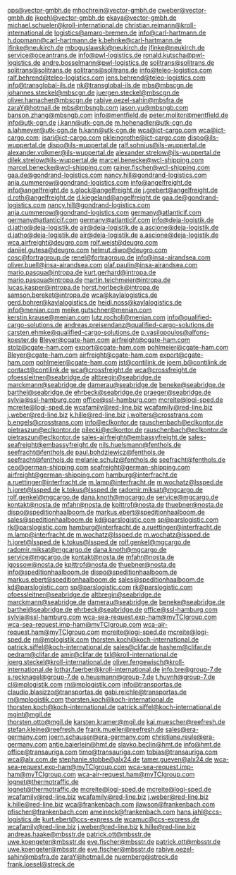 ops@vector-gmbh.de
mhochrein@vector-gmbh.de
cweber@vector-gmbh.de
jkoehl@vector-gmbh.de
ekaya@vector-gmbh.de
michael.schueler@kroll-international.de
christian.reimann@kroll-international.de
logistics@amaro-bremen.de
info@carl-hartmann.de
h.dopmann@carl-hartmann.de
k.behnke@carl-hartmann.de
jfinke@neukirch.de
mboguslawski@neukirch.de
jfinke@neukirch.de
service@oceantrans.de
info@pwl-logistics.de
ronald.kutscha@pwl-logistics.de
andre.bosselmann@pwl-logistics.de
solitrans@solitrans.de
solitrans@solitrans.de
solitrans@solitrans.de
info@teleo-logistics.com
ralf.behrend@teleo-logistics.com
jens.behrend@teleo-logistics.com
info@transglobal-ils.de
nk@transglobal-ils.de
mbs@mbscgn.de
johannes.steckel@mbscgn.de
juergen.steckel@mbscgn.de
oliver.hamacher@mbscgn.de
rabiye.oezel-sahin@mbsfra.de
zaraY@hotmail.de
mbs@mbsngb.com
jason.yu@mbsngb.com
banson.zhang@mbsngb.com
info@mentfield.de
peter.molitor@mentfield.de
info@utk-cgn.de
j.kann@utk-cgn.de
m.hohenadler@utk-cgn.de
a.lahmeyer@utk-cgn.de
h.kann@utk-cgn.de
wca@ict-cargo.com
wca@ict-cargo.com; isari@ict-cargo.com
pkleingrothe@ict-cargo.com
dispo@ils-wuppertal.de
dispo@ils-wuppertal.de
ralf.sohnius@ils-wuppertal.de
alexander.volkmer@ils-wuppertal.de
alexander.strelow@ils-wuppertal.de
dilek.strelow@ils-wuppertal.de
marcel.benecke@wcl-shipping.com
marcel.benecke@wcl-shipping.com
rainer.fischer@wcl-shipping.com
gaa.de@gondrand-logistics.com
nancy.hill@gondrand-logistics.com
anja.cummerow@gondrand-logistics.com
info@angelfreight.de
info@angelfreight.de
s.glock@angelfreight.de
j.grebert@angelfreight.de
d.roth@angelfreight.de
d.kiegeland@angelfreight.de
gaa.de@gondrand-logistics.com
nancy.hill@gondrand-logistics.com
anja.cummerow@gondrand-logistics.com
germany@atlanticif.com
germany@atlanticif.com
germany@atlanticif.com
info@deja-logistik.de
d.jatho@deja-logistik.de
air@deja-logistik.de
a.ascione@deja-logistik.de
d.jatho@deja-logistik.de
air@deja-logistik.de
a.ascione@deja-logistik.de
wca.airfreight@deugro.com
rolf.weist@deugro.com
danijel.gutesa@deugro.com
helmut.diwo@deugro.com
cosc@fortragroup.de
renel@fortragroup.de
info@insa-airandsea.com
oliver.buell@insa-airandsea.com
olaf.paulin@insa-airandsea.com
mario.pasqua@intropa.de
kurt.gerhard@intropa.de
mario.pasqua@intropa.de
martin.teichmeier@intropa.de
lucas.kasper@intropa.de
horst.horlbeck@intropa.de
samson.bereket@intropa.de
wca@kaylalogistics.de
gerd.bohrer@kaylalogistics.de
heidi.noss@kaylalogistics.de
info@menian.com
meike.gutschner@menian.com
kerstin.krause@menian.com
lutz.rocholl@menian.com
info@qualified-cargo-solutions.de
andreas.preisendanz@qualified-cargo-solutions.de
carsten.ehmke@qualified-cargo-solutions.de
p.vasilopoulos@alfons-koester.de
Bleyer@cgate-ham.com
airfreight@cgate-ham.com
stolz@cgate-ham.com
export@cgate-ham.com
pohlmeier@cgate-ham.com
Bleyer@cgate-ham.com
airfreight@cgate-ham.com
export@cgate-ham.com
pohlmeier@cgate-ham.com
jst@contilink.de
joern.b@contilink.de
contact@contilink.de
wca@crossfreight.de
wca@crossfreight.de
ofoessleitner@seabridge.de
altbregin@seabridge.de
marckmann@seabridge.de
damerau@seabridge.de
beneke@seabridge.de
barthel@seabridge.de
ehrbeck@seabridge.de
praeger@seabridge.de
sylvia@ssl-hamburg.com
office@ssl-hamburg.com
mcreite@logi-sped.de
mcreite@logi-sped.de
wcafamily@red-line.biz
wcafamily@red-line.biz
j.weber@red-line.biz
k.hille@red-line.biz
j.wolters@crosstrans.com
b.engels@crosstrans.com
info@eclkontor.de
rauschenbach@eclkontor.de
pietraszun@eclkontor.de
pilecki@eclkontor.de
rauschenbach@eclkontor.de
pietraszun@eclkontor.de
sales-airfreight@embassyfreight.de
sales-seafreight@embassyfreight.de
nils.huelsmann@fenthols.de
seefracht@fenthols.de
paul.bohdziewicz@fenthols.de
seefracht@fenthols.de
melanie.schulz@fenthols.de
seefracht@fenthols.de
ceo@german-shipping.com
seafreight@german-shipping.com
airfreight@german-shipping.com
hamburg@interfracht.de
a.ruettinger@interfracht.de
m.lamp@interfracht.de
m.wochatz@lssped.de
h.joret@lssped.de
k.tokus@lssped.de
radomir.miksat@mgcargo.de
rolf.genkel@mgcargo.de
dana.knoth@mgcargo.de
service@mgcargo.de
kontakt@nosta.de
mfahr@nosta.de
kpittrof@nosta.de
thuebner@nosta.de
dispo@speditionhaalboom.de
markus.ebert@speditionhaalboom.de
sales@speditionhaalboom.de
kd@parslogistic.com
sp@parslogistic.com
rk@parslogistic.com
hamburg@interfracht.de
a.ruettinger@interfracht.de
m.lamp@interfracht.de
m.wochatz@lssped.de
m.wochatz@lssped.de
h.joret@lssped.de
k.tokus@lssped.de
rolf.genkel@mgcargo.de
radomir.miksat@mgcargo.de
dana.knoth@mgcargo.de
service@mgcargo.de
kontakt@nosta.de
mfahr@nosta.de
lgossow@nosta.de
kpittrof@nosta.de
thuebner@nosta.de
info@speditionhaalboom.de
dispo@speditionhaalboom.de
markus.ebert@speditionhaalboom.de
sales@speditionhaalboom.de
kd@parslogistic.com
sp@parslogistic.com
rk@parslogistic.com
ofoessleitner@seabridge.de
altbregin@seabridge.de
marckmann@seabridge.de
damerau@seabridge.de
beneke@seabridge.de
barthel@seabridge.de
ehrbeck@seabridge.de
office@ssl-hamburg.com
sylvia@ssl-hamburg.com
wca-sea-request.exp-ham@myTCIgroup.com 
wca-sea-request.imp-ham@myTCIgroup.com 
wca-air-request.ham@myTCIgroup.com 
mcreite@logi-sped.de
mcreite@logi-sped.de
rn@mplogistik.com
thorsten.koch@koch-international.de
patrick.siffel@koch-international.de
sales@clifar.de
hashem@clifar.de
pedram@clifar.de
amir@clifar.de
txl@kroll-international.de
joerg.steckel@kroll-international.de
oliver.fengewisch@kroll-international.de
lothar.faerber@kroll-international.de
info.bre@group-7.de
s.recknagel@group-7.de
o.heusmann@group-7.de
t.huynh@group-7.de
cl@mplogistik.com
rn@mplogistik.com
info@transportas.de
claudio.blasizzo@transportas.de
gabi.reichle@transportas.de
rn@mplogistik.com
thorsten.koch@koch-international.de
thorsten.koch@koch-international.de
patrick.siffel@koch-international.de
mgint@mgil.de  
thorsten.otto@mgil.de
karsten.kramer@mgil.de
kai.muescher@reefresh.de
stefan.kleine@reefresh.de
frank.mueller@reefresh.de
sales@era-germany.com
joern.schauser@era-germany.com
christiane.reule@era-germany.com
antje.baierlein@hmt.de
slavko.beclin@hmt.de
info@hmt.de
office@transauriga.com
timo@transauriga.com
tobias@transauriga.com
wca@alx.com.de
stephanie.stobbe@alx24.de
tamer.gueven@alx24.de
wca-sea-request.exp-ham@myTCIgroup.com 
wca-sea-request.imp-ham@myTCIgroup.com
wca-air-request.ham@myTCIgroup.com 
lognet@thermotraffic.de  
lognet@thermotraffic.de
mcreite@logi-sped.de
mcreite@logi-sped.de
wcafamily@red-line.biz
wcafamily@red-line.biz
j.weber@red-line.biz
k.hille@red-line.biz
wca@frankenbach.com
jlawson@frankenbach.com
pfischer@frankenbach.com
ameineck@frankenbach.com
hans.jahl@ccs-logistics.de
kurt.ebert@ccs-express.de
wcamuc@ccs-express.de
wcafamily@red-line.biz
j.weber@red-line.biz
k.hille@red-line.biz
andreas.haake@mbsstr.de
patrick.ott@mbsstr.de
uwe.koengeter@mbsstr.de
eve.fischer@mbsstr.de
patrick.ott@mbsstr.de
uwe.koengeter@mbsstr.de
eve.fischer@mbsstr.de
rabiye.oezel-sahin@mbsfra.de
zaraY@hotmail.de
	nuernberg@streck.de
  	frank.loesel@streck.de
